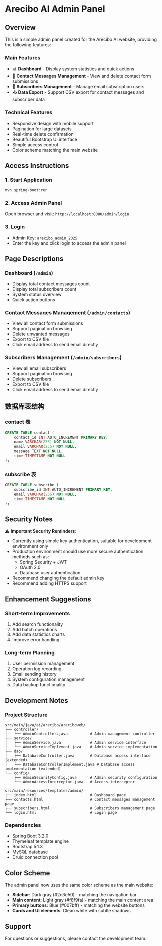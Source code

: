 # Arecibo AI Admin Panel

## Overview

This is a simple admin panel created for the Arecibo AI website, providing the following features:

### Main Features
- 📊 **Dashboard** - Display system statistics and quick actions
- 📧 **Contact Messages Management** - View and delete contact form submissions
- 👥 **Subscribers Management** - Manage email subscription users
- 📤 **Data Export** - Support CSV export for contact messages and subscriber data

### Technical Features
- Responsive design with mobile support
- Pagination for large datasets
- Real-time delete confirmation
- Beautiful Bootstrap UI interface
- Simple access control
- Color scheme matching the main website

## Access Instructions

### 1. Start Application
```bash
mvn spring-boot:run
```

### 2. Access Admin Panel
Open browser and visit: `http://localhost:8080/admin/login`

### 3. Login
- Admin Key: `arecibo_admin_2025`
- Enter the key and click login to access the admin panel

## Page Descriptions

### Dashboard (`/admin`)
- Display total contact messages count
- Display total subscribers count
- System status overview
- Quick action buttons

### Contact Messages Management (`/admin/contacts`)
- View all contact form submissions
- Support pagination browsing
- Delete unwanted messages
- Export to CSV file
- Click email address to send email directly

### Subscribers Management (`/admin/subscribers`)
- View all email subscribers
- Support pagination browsing
- Delete subscribers
- Export to CSV file
- Click email address to send email directly

## 数据库表结构

### contact 表
```sql
CREATE TABLE contact (
    contact_id INT AUTO_INCREMENT PRIMARY KEY,
    name VARCHAR(255) NOT NULL,
    email VARCHAR(255) NOT NULL,
    message TEXT NOT NULL,
    time TIMESTAMP NOT NULL
);
```

### subscribe 表
```sql
CREATE TABLE subscribe (
    subscribe_id INT AUTO_INCREMENT PRIMARY KEY,
    email VARCHAR(255) NOT NULL,
    time TIMESTAMP NOT NULL
);
```

## Security Notes

⚠️ **Important Security Reminders**:
- Currently using simple key authentication, suitable for development environment only
- Production environment should use more secure authentication methods such as:
  - Spring Security + JWT
  - OAuth 2.0
  - Database user authentication
- Recommend changing the default admin key
- Recommend adding HTTPS support

## Enhancement Suggestions

### Short-term Improvements
1. Add search functionality
2. Add batch operations
3. Add data statistics charts
4. Improve error handling

### Long-term Planning
1. User permission management
2. Operation log recording
3. Email sending history
4. System configuration management
5. Data backup functionality

## Development Notes

### Project Structure
```
src/main/java/ai/arecibo/areciboweb/
├── controller/
│   └── AdminController.java          # Admin management controller
├── service/
│   ├── AdminService.java             # Admin service interface
│   └── AdminServiceImplement.java    # Admin service implementation
├── dao/
│   ├── DatabaseController.java       # Database access interface (extended)
│   └── DatabaseControllerImplement.java # Database access implementation (extended)
└── config/
    ├── AdminSecurityConfig.java      # Admin security configuration
    └── AdminAccessInterceptor.java   # Access interceptor

src/main/resources/templates/admin/
├── index.html                        # Dashboard page
├── contacts.html                     # Contact messages management page
├── subscribers.html                  # Subscribers management page
└── login.html                        # Login page
```

### Dependencies
- Spring Boot 3.2.0
- Thymeleaf template engine
- Bootstrap 5.1.3
- MySQL database
- Druid connection pool

## Color Scheme

The admin panel now uses the same color scheme as the main website:
- **Sidebar**: Dark gray (#2c3e50) - matching the navigation bar
- **Main content**: Light gray (#f8f9fa) - matching the main content area
- **Primary buttons**: Blue (#007bff) - matching the website buttons
- **Cards and UI elements**: Clean white with subtle shadows

## Support

For questions or suggestions, please contact the development team.
